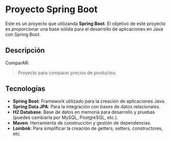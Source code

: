 # Proyecto Spring Boot

Este es un proyecto que utilizanda **Spring Boot**. El objetivo de este proyecto es proporcionar una base sólida para el desarrollo de aplicaciones en Java con Spring Boot.

## Descripción

ComparAR:

> Proyecto para comparar precios de productos.

## Tecnologías

- **Spring Boot**: Framework utilizado para la creación de aplicaciones Java.
- **Spring Data JPA**: Para la integración con bases de datos relacionales.
- **H2 Database**: Base de datos en memoria para desarrollo y pruebas (puedes cambiarla por MySQL, PostgreSQL, etc.).
- **Maven**: Herramienta de construcción y gestión de dependencias.
- **Lombok**: Para simplificar la creación de getters, setters, constructores, etc.
